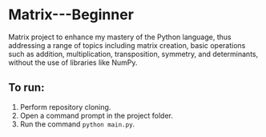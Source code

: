 # Matrix---Beginner
Matrix project to enhance my mastery of the Python language, thus addressing a range of topics including matrix creation, basic operations such as addition, multiplication, transposition, symmetry, and determinants, without the use of libraries like NumPy.

## To run:
1. Perform repository cloning.
2. Open a command prompt in the project folder.
3. Run the command `python main.py`.
